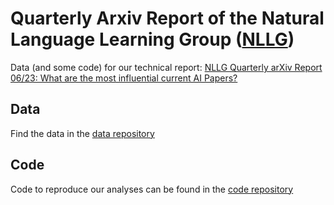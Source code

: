 # Quarterly Arxiv Report of the Natural Language Learning Group ([NLLG](https://nl2g.github.io/))

Data (and some code) for our technical report: [NLLG Quarterly arXiv Report 06/23: What are the most influential current AI Papers?](https://arxiv.org/abs/2308.04889)

## Data

Find the data in the [data repository](data/)

## Code

Code to reproduce our analyses can be found in the [code repository](code/)
